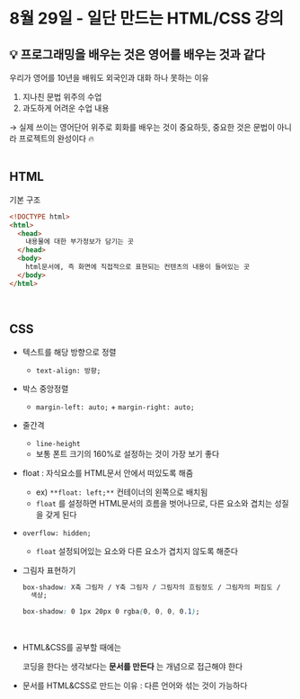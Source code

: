 # 8월 29일 - 일단 만드는 HTML/CSS 강의

## 💡 프로그래밍을 배우는 것은 영어를 배우는 것과 같다

우리가 영어를 10년을 배워도 외국인과 대화 하나 못하는 이유

1. 지나친 문법 위주의 수업
2. 과도하게 어려운 수업 내용

→ 실제 쓰이는 영어단어 위주로 회화를 배우는 것이 중요하듯, 중요한 것은 문법이 아니라 프로젝트의 완성이다 🔥<br><br>

## HTML

기본 구조

```html
<!DOCTYPE html>
<html>
  <head>
    내용물에 대한 부가정보가 담기는 곳
  </head>
  <body>
    html문서에, 즉 화면에 직접적으로 표현되는 컨텐츠의 내용이 들어있는 곳
  </body>
</html>
```

<br>

## CSS

- 텍스트를 해당 방향으로 정렬
  - `text-align: 방향;`
- 박스 중앙정렬
  - `margin-left: auto;` + `margin-right: auto;`
- 줄간격
  - `line-height`
  - 보통 폰트 크기의 160%로 설정하는 것이 가장 보기 좋다
- float : 자식요소를 HTML문서 안에서 떠있도록 해줌
  - ex) `**float: left;**` 컨테이너의 왼쪽으로 배치됨
  - `float` 를 설정하면 HTML문서의 흐름을 벗어나므로, 다른 요소와 겹치는 성질을 갖게 된다
- `overflow: hidden;`
  - `float` 설정되어있는 요소와 다른 요소가 겹치지 않도록 해준다
- 그림자 표현하기

  ```css
  box-shadow: X축 그림자 / Y축 그림자 / 그림자의 흐림정도 / 그림자의 퍼짐도 /
    색상;

  box-shadow: 0 1px 20px 0 rgba(0, 0, 0, 0.1);
  ```

<br>

- HTML&CSS를 공부할 때에는

  코딩을 한다는 생각보다는 **문서를 만든다** 는 개념으로 접근해야 한다

- 문서를 HTML&CSS로 만드는 이유 : 다른 언어와 섞는 것이 가능하다
